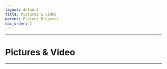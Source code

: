 ```yaml
---
layout: default
title: Pictures & Video
parent: Project Progress
nav_order: 2
---
```

---
# Pictures & Video
---
